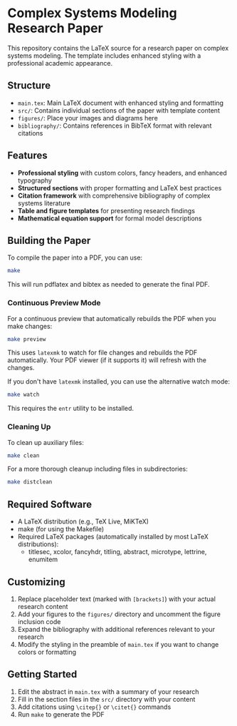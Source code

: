 # Complex Systems Modeling Research Paper

This repository contains the LaTeX source for a research paper on complex systems modeling. The template includes enhanced styling with a professional academic appearance.

## Structure

- `main.tex`: Main LaTeX document with enhanced styling and formatting
- `src/`: Contains individual sections of the paper with template content
- `figures/`: Place your images and diagrams here
- `bibliography/`: Contains references in BibTeX format with relevant citations

## Features

- **Professional styling** with custom colors, fancy headers, and enhanced typography
- **Structured sections** with proper formatting and LaTeX best practices
- **Citation framework** with comprehensive bibliography of complex systems literature
- **Table and figure templates** for presenting research findings
- **Mathematical equation support** for formal model descriptions

## Building the Paper

To compile the paper into a PDF, you can use:

```bash
make
```

This will run pdflatex and bibtex as needed to generate the final PDF.

### Continuous Preview Mode

For a continuous preview that automatically rebuilds the PDF when you make changes:

```bash
make preview
```

This uses `latexmk` to watch for file changes and rebuilds the PDF automatically. Your PDF viewer (if it supports it) will refresh with the changes.

If you don't have `latexmk` installed, you can use the alternative watch mode:

```bash
make watch
```

This requires the `entr` utility to be installed.

### Cleaning Up

To clean up auxiliary files:

```bash
make clean
```

For a more thorough cleanup including files in subdirectories:

```bash
make distclean
```

## Required Software

- A LaTeX distribution (e.g., TeX Live, MiKTeX)
- make (for using the Makefile)
- Required LaTeX packages (automatically installed by most LaTeX distributions):
  - titlesec, xcolor, fancyhdr, titling, abstract, microtype, lettrine, enumitem

## Customizing

1. Replace placeholder text (marked with `[brackets]`) with your actual research content
2. Add your figures to the `figures/` directory and uncomment the figure inclusion code
3. Expand the bibliography with additional references relevant to your research
4. Modify the styling in the preamble of `main.tex` if you want to change colors or formatting

## Getting Started

1. Edit the abstract in `main.tex` with a summary of your research
2. Fill in the section files in the `src/` directory with your content
3. Add citations using `\citep{}` or `\citet{}` commands
4. Run `make` to generate the PDF